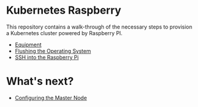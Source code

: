 # Kubernetes Raspberry

This repository contains a walk-through of the necessary steps to provision a Kubernetes cluster powered by Raspberry PI.

 - [Equipment](./docs/equipment.md)
 - [Flushing the Operating System](./docs/os-flushing.md)
 - [SSH into the Raspberry Pi](./docs/ssh_into_raspberry.md)

# What's next?
 - [Configuring the Master Node](./docs/configure_master_node)
